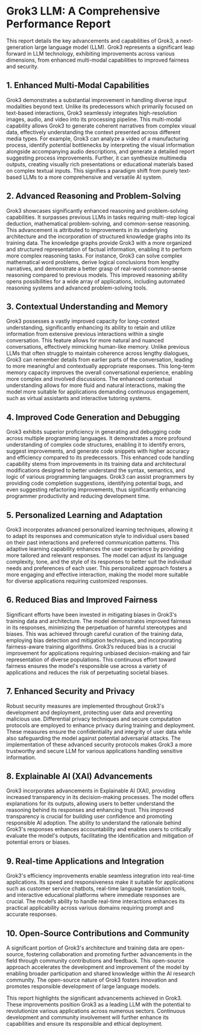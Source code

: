 # Grok3 LLM: A Comprehensive Performance Report

This report details the key advancements and capabilities of Grok3, a next-generation large language model (LLM).  Grok3 represents a significant leap forward in LLM technology, exhibiting improvements across various dimensions, from enhanced multi-modal capabilities to improved fairness and security.


## 1. Enhanced Multi-Modal Capabilities

Grok3 demonstrates a substantial improvement in handling diverse input modalities beyond text. Unlike its predecessors which primarily focused on text-based interactions, Grok3 seamlessly integrates high-resolution images, audio, and video into its processing pipeline. This multi-modal capability allows Grok3 to generate coherent narratives from complex visual data, effectively understanding the context presented across different media types.  For example, Grok3 can analyze a video of a manufacturing process, identify potential bottlenecks by interpreting the visual information alongside accompanying audio descriptions, and generate a detailed report suggesting process improvements.  Further, it can synthesize multimedia outputs, creating visually rich presentations or educational materials based on complex textual inputs.  This signifies a paradigm shift from purely text-based LLMs to a more comprehensive and versatile AI system.


## 2. Advanced Reasoning and Problem-Solving

Grok3 showcases significantly enhanced reasoning and problem-solving capabilities.  It surpasses previous LLMs in tasks requiring multi-step logical deduction, mathematical problem-solving, and common-sense reasoning. This advancement is attributed to improvements in its underlying architecture and the incorporation of structured knowledge graphs into its training data.  The knowledge graphs provide Grok3 with a more organized and structured representation of factual information, enabling it to perform more complex reasoning tasks.  For instance, Grok3 can solve complex mathematical word problems, derive logical conclusions from lengthy narratives, and demonstrate a better grasp of real-world common-sense reasoning compared to previous models.  This improved reasoning ability opens possibilities for a wide array of applications, including automated reasoning systems and advanced problem-solving tools.


## 3. Contextual Understanding and Memory

Grok3 possesses a vastly improved capacity for long-context understanding, significantly enhancing its ability to retain and utilize information from extensive previous interactions within a single conversation. This feature allows for more natural and nuanced conversations, effectively mimicking human-like memory.  Unlike previous LLMs that often struggle to maintain coherence across lengthy dialogues, Grok3 can remember details from earlier parts of the conversation, leading to more meaningful and contextually appropriate responses.  This long-term memory capacity improves the overall conversational experience, enabling more complex and involved discussions. The enhanced contextual understanding allows for more fluid and natural interactions, making the model more suitable for applications demanding continuous engagement, such as virtual assistants and interactive tutoring systems.


## 4. Improved Code Generation and Debugging

Grok3 exhibits superior proficiency in generating and debugging code across multiple programming languages.  It demonstrates a more profound understanding of complex code structures, enabling it to identify errors, suggest improvements, and generate code snippets with higher accuracy and efficiency compared to its predecessors.  This enhanced code handling capability stems from improvements in its training data and architectural modifications designed to better understand the syntax, semantics, and logic of various programming languages.  Grok3 can assist programmers by providing code completion suggestions, identifying potential bugs, and even suggesting refactoring improvements, thus significantly enhancing programmer productivity and reducing development time.


## 5. Personalized Learning and Adaptation

Grok3 incorporates advanced personalized learning techniques, allowing it to adapt its responses and communication style to individual users based on their past interactions and preferred communication patterns. This adaptive learning capability enhances the user experience by providing more tailored and relevant responses. The model can adjust its language complexity, tone, and the style of its responses to better suit the individual needs and preferences of each user. This personalized approach fosters a more engaging and effective interaction, making the model more suitable for diverse applications requiring customized responses.


## 6. Reduced Bias and Improved Fairness

Significant efforts have been invested in mitigating biases in Grok3's training data and architecture.  The model demonstrates improved fairness in its responses, minimizing the perpetuation of harmful stereotypes and biases.  This was achieved through careful curation of the training data, employing bias detection and mitigation techniques, and incorporating fairness-aware training algorithms.  Grok3’s reduced bias is a crucial improvement for applications requiring unbiased decision-making and fair representation of diverse populations.  This continuous effort toward fairness ensures the model's responsible use across a variety of applications and reduces the risk of perpetuating societal biases.


## 7. Enhanced Security and Privacy

Robust security measures are implemented throughout Grok3's development and deployment, protecting user data and preventing malicious use.  Differential privacy techniques and secure computation protocols are employed to enhance privacy during training and deployment. These measures ensure the confidentiality and integrity of user data while also safeguarding the model against potential adversarial attacks.  The implementation of these advanced security protocols makes Grok3 a more trustworthy and secure LLM for various applications handling sensitive information.


## 8. Explainable AI (XAI) Advancements

Grok3 incorporates advancements in Explainable AI (XAI), providing increased transparency in its decision-making processes. The model offers explanations for its outputs, allowing users to better understand the reasoning behind its responses and enhancing trust. This improved transparency is crucial for building user confidence and promoting responsible AI adoption.  The ability to understand the rationale behind Grok3's responses enhances accountability and enables users to critically evaluate the model's outputs, facilitating the identification and mitigation of potential errors or biases.


## 9. Real-time Applications and Integration

Grok3's efficiency improvements enable seamless integration into real-time applications.  Its speed and responsiveness make it suitable for applications such as customer service chatbots, real-time language translation tools, and interactive educational platforms where immediate responses are crucial.  The model’s ability to handle real-time interactions enhances its practical applicability across various domains requiring prompt and accurate responses.


## 10. Open-Source Contributions and Community

A significant portion of Grok3's architecture and training data are open-source, fostering collaboration and promoting further advancements in the field through community contributions and feedback. This open-source approach accelerates the development and improvement of the model by enabling broader participation and shared knowledge within the AI research community.  The open-source nature of Grok3 fosters innovation and promotes responsible development of large language models.


This report highlights the significant advancements achieved in Grok3.  These improvements position Grok3 as a leading LLM with the potential to revolutionize various applications across numerous sectors.  Continuous development and community involvement will further enhance its capabilities and ensure its responsible and ethical deployment.